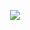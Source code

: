 <p align="center">
  <a href="https://skillicons.dev">
    <img src="https://skillicons.dev/icons?i=cs,unity,js,html,css,tailwind,java,git" />
  </a>
</p>
